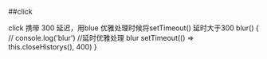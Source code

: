 ##click

click 携带 300 延迟，用blue 优雅处理时候将setTimeout() 延时大于300
blur() {
        // console.log('blur')
        //延时优雅处理 blur
        setTimeout(() => this.closeHistorys(), 400)
    }
